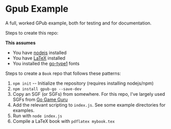 # Gpub Example

A full, worked GPub example, both for testing and for documentation.

Steps to create this repo:

**This assumes**

* You have [nodejs](https://nodejs.org/en/) installed
* You have [LaTeX](https://www.latex-project.org/) installed
* You installed the [go-type1](https://github.com/Kashomon/go-type1) fonts

Steps to create a `Book` repo that follows these patterns:

1.  `npm init` -- Initialize the repository (requires installing nodejs/npm)
3.  `npm install gpub-go --save-dev`
4.  Copy an SGF (or SGFs) from somewhere. For this repo, I've largely used SGFs
    from [Go Game
    Guru](https://gogameguru.com/go-commentary-lee-sedol-vs-alphago-game-1/)
5.  Add the relevant scripting to `index.js`. See some example directories for examples.
6.  Run with `node index.js`
7.  Compile a LaTeX book with `pdflatex mybook.tex`
